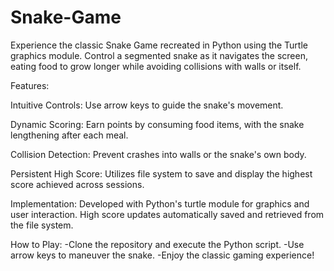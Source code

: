 # Snake-Game
Experience the classic Snake Game recreated in Python using the Turtle graphics module. Control a segmented snake as it navigates the screen, eating food to grow longer while avoiding collisions with walls or itself.

Features:

Intuitive Controls: Use arrow keys to guide the snake's movement.

Dynamic Scoring: Earn points by consuming food items, with the snake lengthening after each meal.

Collision Detection: Prevent crashes into walls or the snake's own body.

Persistent High Score: Utilizes file system to save and display the highest score achieved across sessions.

Implementation: Developed with Python's turtle module for graphics and user interaction. High score updates automatically saved and retrieved from the file system.

How to Play:
-Clone the repository and execute the Python script.
-Use arrow keys to maneuver the snake.
-Enjoy the classic gaming experience!
